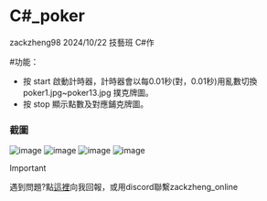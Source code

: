 # C#_poker
zackzheng98 2024/10/22 技藝班 C#作 

#功能：
* 按 start 啟動計時器，計時器會以每0.01秒(對，0.01秒)用亂數切換poker1.jpg~poker13.jpg 撲克牌圖。
* 按 stop 顯示點數及對應鋪克牌圖。
### 截圖
![image](https://github.com/user-attachments/assets/7b4c1a42-ac8f-4b51-990e-357801a4ab10)
![image](https://github.com/user-attachments/assets/2dc93199-80ff-485b-a7d4-30b7833486ab)
![image](https://github.com/user-attachments/assets/9eb10256-a3c4-4a30-9f4f-6312a63594c0)
![image](https://github.com/user-attachments/assets/20b0a707-7f3a-44da-8339-34ec7b1df43b)

> [!IMPORTANT]  
> 遇到問題?點[這裡](https://github.com/zackzheng1121study/csharp_poker/issues)向我回報，或用discord聯繫zackzheng_online
